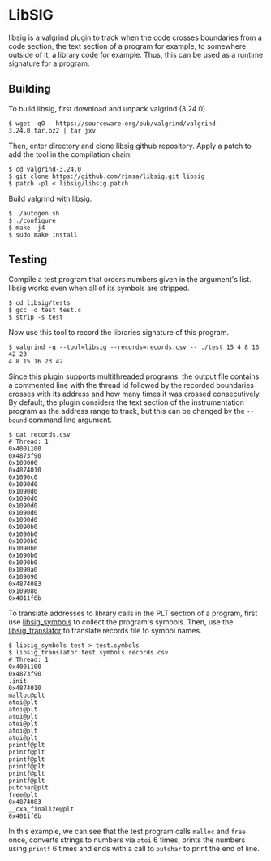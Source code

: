 # LibSIG

libsig is a valgrind plugin to track when the code crosses boundaries
from a code section, the text section of a program for example, to
somewhere outside of it, a library code for example. Thus, this
can be used as a runtime signature for a program.

## Building

To build libsig, first download and unpack valgrind (3.24.0).

    $ wget -qO - https://sourceware.org/pub/valgrind/valgrind-3.24.0.tar.bz2 | tar jxv

Then, enter directory and clone libsig github repository.
Apply a patch to add the tool in the compilation chain.

    $ cd valgrind-3.24.0
    $ git clone https://github.com/rimsa/libsig.git libsig
    $ patch -p1 < libsig/libsig.patch

Build valgrind with libsig.

    $ ./autogen.sh
    $ ./configure
    $ make -j4
    $ sudo make install

## Testing

Compile a test program that orders numbers given in the argument's list. libsig works even when all of its symbols are stripped.

    $ cd libsig/tests
    $ gcc -o test test.c
    $ strip -s test

Now use this tool to record the libraries signature of this program.

    $ valgrind -q --tool=libsig --records=records.csv -- ./test 15 4 8 16 42 23
    4 8 15 16 23 42

Since this plugin supports multithreaded programs, the output file contains a commented line
with the thread id followed by the recorded boundaries crosses with its address and how many
times it was crossed consecutively. By default, the plugin considers the text section of the
instrumentation program as the address range to track, but this can be changed by the `--bound`
command line argument.

    $ cat records.csv
    # Thread: 1
    0x4001100
    0x4873f90
    0x109000
    0x4874010
    0x1090c0
    0x1090d0
    0x1090d0
    0x1090d0
    0x1090d0
    0x1090d0
    0x1090d0
    0x1090b0
    0x1090b0
    0x1090b0
    0x1090b0
    0x1090b0
    0x1090b0
    0x1090a0
    0x109090
    0x4874083
    0x109080
    0x4011f6b

To translate addresses to library calls in the PLT section of a program, first
use [libsig_symbols](libsig_symbols) to collect the program's symbols.
Then, use the [libsig_translator](libsig_translator) to translate records file
to symbol names.

    $ libsig_symbols test > test.symbols
    $ libsig_translator test.symbols records.csv
    # Thread: 1
    0x4001100
    0x4873f90
    .init
    0x4874010
    malloc@plt
    atoi@plt
    atoi@plt
    atoi@plt
    atoi@plt
    atoi@plt
    atoi@plt
    printf@plt
    printf@plt
    printf@plt
    printf@plt
    printf@plt
    printf@plt
    putchar@plt
    free@plt
    0x4874083
    __cxa_finalize@plt
    0x4011f6b

In this example, we can see that the test program calls `malloc` and `free` once, converts strings to numbers via `atoi` 6 times, prints the numbers using `printf` 6 times and ends with a call to `putchar`
to print the end of line.

